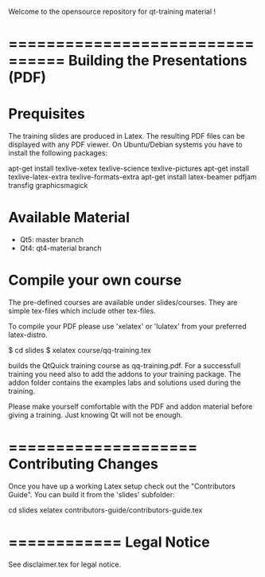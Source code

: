 Welcome to the opensource repository for qt-training material !

================================
Building the Presentations (PDF)
================================

Prequisites
===========

The training slides are produced in Latex. The resulting PDF files can
be displayed with any PDF viewer. On Ubuntu/Debian systems you have to
install the following packages:

apt-get install texlive-xetex texlive-science texlive-pictures
apt-get install texlive-latex-extra texlive-formats-extra
apt-get install latex-beamer pdfjam transfig graphicsmagick


Available Material
==================

- Qt5: master branch
- Qt4: qt4-material branch

Compile your own course
=======================

The pre-defined courses are available under slides/courses. They are simple tex-files
which include other tex-files. 

To compile your PDF please use 'xelatex' or 'lulatex' from your preferred latex-distro.

$ cd slides
$ xelatex course/qq-training.tex

builds the QtQuick training course as qq-training.pdf. For a successfull training you
need also to add the addons to your training package. The addon folder contains the examples
labs and solutions used during the training. 

Please make yourself comfortable with the PDF and addon material before giving a training. Just knowing Qt will not be enough.

====================
Contributing Changes
====================

Once you have up a working Latex setup check out the "Contributors Guide".
You can build it from the 'slides' subfolder:

cd slides
xelatex contributors-guide/contributors-guide.tex

============
Legal Notice
============

See disclaimer.tex for legal notice.

